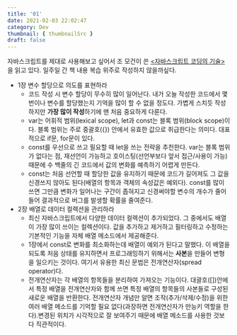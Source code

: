 ```yaml
---
title: '01'
date: 2021-02-03 22:02:47
category: Dev
thumbnail: { thumbnailSrc }
draft: false
---
```


자바스크립트를 제대로 사용해보고 싶어서 조 모건이 쓴 <u><자바스크립트 코딩의 기술></u>을 읽고 있다. 
일주일 간 책 내용 복습 위주로 작성하지 않을까싶다. 

- 1장 변수 할당으로 의도를 표현하라 
    - 코드 작성 시 변수 할당이 무수히 많이 일어난다. 내가 오늘 작성한 코드에서 몇 번이나 변수를 할당했는지 기억을 많이 할 수 없을 정도다. 가볍게 스치듯 작성하지만 **가장 많이 작성**하기에 맨 처음 중요하게 다룬다.
    - var는 어휘적 범위(lexical scope), let과 const는 블록 범위(block scope)이다. 블록 범위는 주로 중괄호({}) 안에서 유효한 값으로 취급한다는 의미다. 대표적으로 if문, for문이 있다. 
    - const를 우선으로 쓰고 필요할 때 let을 쓰는 전략을 추천한다. var는 블록 범위가 없다는 점, 재선언이 가능하고 호이스팅(선언부보다 앞서 접근/사용이 가능) 때문에 수 백줄의 긴 코드에서 값의 변화를 예측하기 어렵게 만든다. 
    - const는 처음 선언할 때 할당한 값을 유지하기 때문에 코드가 길어져도 그 값을 신경쓰지 않아도 된다(배열의 항목과 객체의 속성값은 예외다). const를 많이 쓰면 그만큼 변화가 일어나는 구간이 좁혀지고 신경써야할 변수의 개수가 줄어들어 결과적으로 버그를 발생할 확률을 줄여준다.  
- 2장 배열로 데이터 컬렉션을 관리하라
    - 최신 자바스크립트에서 다양한 데이터 컬렉션이 추가되었다. 그 중에서도 배열이 가장 많이 쓰이는 컬렉션이다. 값을 추가하고 제거하고 필터링하고 수정하는 기본적인 기능을 자체 배열 메소드에서 제공해준다. 
    - 1장에서 const로 변화를 최소화하는데 배열이 예외가 된다고 말했다. 이 배열을 되도록 처음 상태를 유지하면서 프로그래밍하기 위해서는 **사본**을 만들어 변형을 일으키는 것이다. 여기서 유용한 최신 문법은 전개연산자(spread operator)다. 
    - 전개연산자는 각 배열의 항목들을 분리하여 가져오는 기능이다. 대괄호([])안에서 특정 배열을 전개연산자와 함께 쓰면 특정 배열의 항목들의 사본들로 구성된 새로운 배열을 반환한다. 전개연산자 개념만 알면 조작(추가/삭제/수정)을 위한 여러 배열 메소드를 기억할 필요 없다(과장하면 전개연산자가 만능키 역할을 한다).변경된 위치가 시각적으로 잘 보여주기 때문에 배열 메소드를 사용한 것보다 직관적이다.